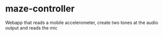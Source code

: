 # maze-controller
Webapp that reads a mobile accelerometer, create two tones at the audio output and reads the mic
